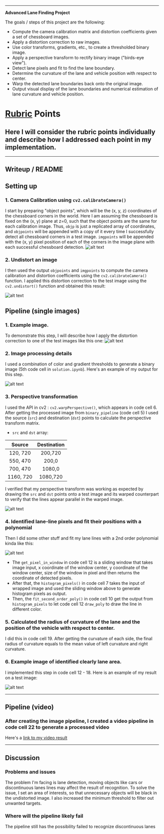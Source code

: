 --------------------------------------------------------------------------------

**Advanced Lane Finding Project**

The goals / steps of this project are the following:

- Compute the camera calibration matrix and distortion coefficients given a set of chessboard images.
- Apply a distortion correction to raw images.
- Use color transforms, gradients, etc., to create a thresholded binary image.
- Apply a perspective transform to rectify binary image ("birds-eye view").
- Detect lane pixels and fit to find the lane boundary.
- Determine the curvature of the lane and vehicle position with respect to center.
- Warp the detected lane boundaries back onto the original image.
- Output visual display of the lane boundaries and numerical estimation of lane curvature and vehicle position.

# [Rubric](https://review.udacity.com/#!/rubrics/571/view) Points

## Here I will consider the rubric points individually and describe how I addressed each point in my implementation.

--------------------------------------------------------------------------------

## Writeup / README

## Setting up

### 1\. Camera Calibration using `cv2.calibrateCamera()`

I start by preparing "object points", which will be the (x, y, z) coordinates of the chessboard corners in the world. Here I am assuming the chessboard is fixed on the (x, y) plane at z=0, such that the object points are the same for each calibration image. Thus, `objp` is just a replicated array of coordinates, and `objpoints` will be appended with a copy of it every time I successfully detect all chessboard corners in a test image. `imgpoints` will be appended with the (x, y) pixel position of each of the corners in the image plane with each successful chessboard detection. ![alt text][image0]

### 2\. Undistort an image

I then used the output `objpoints` and `imgpoints` to compute the camera calibration and distortion coefficients using the `cv2.calibrateCamera()` function. I applied this distortion correction to the test image using the `cv2.undistort()` function and obtained this result:

![alt text][image1]

## Pipeline (single images)

### 1\. Example image.

To demonstrate this step, I will describe how I apply the distortion correction to one of the test images like this one: ![alt text][image2]

### 2\. Image processing details

I used a combination of color and gradient thresholds to generate a binary image (5th code cell in `solution.ipynb`). Here's an example of my output for this step.

![alt text][image3]

### 3\. Perspective transformation

I used the API in cv2 : `cv2.warpPerspective()`, which appears in code cell 6. After getting the processed image from `binary_pipeline` (code cell 5) I used the  source (`src`) and destination (`dst`) points to calculate the perspective transform matrix.
- `src` and `dst` array:

 Source   | Destination
:-------: | :---------:
120, 720  |   200,720
550, 470  |   200,0
700, 470  |   1080,0
1160, 720 |   1080,720

I verified that my perspective transform was working as expected by drawing the `src` and `dst` points onto a test image and its warped counterpart to verify that the lines appear parallel in the warped image.

![alt text][image4]

### 4\. Identified lane-line pixels and fit their positions with a polynomial
Then I did some other stuff and fit my lane lines with a 2nd order polynomial kinda like this:

![alt text][image5]
- The `get_pixel_in_window` in code cell 12 is a sliding window that takes image input, x coordinate of the window center, y coordinate of the window center, size of the window in pixel and then returns the coordinate of detected pixels.
- After that, the `histogram_pixels()` in code cell 7 takes the input of wrapped image and used the sliding window above to generate histogram pixels as output.
- Then, the `fit_second_order_poly()` in code cell 10 get the output from `histogram_pixels` to let code cell 12 `draw_poly` to draw the line in different color.


### 5\.  Calculated the radius of curvature of the lane and the position of the vehicle with respect to center.

I did this in code cell 19. After getting the curvature of each side, the final radius of curvature equals to the mean value of left curvature and right curvature.

### 6\. Example image of identified clearly lane area.

I implemented this step in code cell 12 - 18. Here is an example of my result on a test image:

![alt text][image6]

--------------------------------------------------------------------------------

## Pipeline (video)

### After creating the image pipeline, I created a video pipeline in code cell 22 to generate a processed video

Here's a [link to my video result](./project_video_output.mp4)

--------------------------------------------------------------------------------

## Discussion

### Problems and issues
The problem I'm facing is lane detection, moving objects like cars or discontinuous lanes lines may affect the result of recognition.
To solve the issue, I set an area of interests, so that unnecessary objects will be black in the undistorted image. I also increased the minimum threshold to filter out unwanted targets.

### Where will the pipeline likely fail
The pipeline still has the possibility failed to recognize discontinuous lanes

[//]: # "Image References"
[image0]: ./output_images/calibration.png "Undistorted"
[image1]: ./output_images/undistort_output.png "Undistorted"
[image2]: ./output_images/distort.png "Road Transformed"
[image3]: ./output_images/binary.png "Binary Example"
[image4]: ./output_images/wrap.png "Warp Example"
[image5]: ./output_images/colorfit.png "Fit Visual"
[image6]: ./output_images/output.png "Output"
[video1]: ./project_video_output.mp4 "Video"
